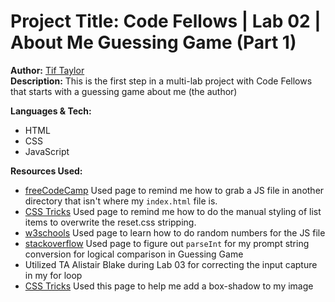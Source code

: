 # Project Title: Code Fellows | Lab 02 | About Me Guessing Game (Part 1)  
**Author:** [Tif Taylor](https://github.com/tiftaylor)  
**Description:** This is the first step in a multi-lab project with Code Fellows that starts with a guessing game about me (the author)  

**Languages & Tech:**  
- HTML
- CSS
- JavaScript

**Resources Used:**  
- [freeCodeCamp](https://www.freecodecamp.org/news/link-javascript-to-html-with-the-src/) Used page to remind me how to grab a JS file in another directory that isn't where my `index.html` file is.
- [CSS Tricks](https://css-tricks.com/almanac/properties/l/list-style/) Used page to remind me how to do the manual styling of list items to overwrite the reset.css stripping.
- [w3schools](https://www.w3schools.com/js/js_random.asp) Used page to learn how to do random numbers for the JS file
- [stackoverflow](https://stackoverflow.com/questions/17907455/how-to-get-numeric-value-from-a-prompt-box) Used page to figure out `parseInt` for my prompt string conversion for logical comparison in Guessing Game
- Utilized TA Alistair Blake during Lab 03 for correcting the input capture in my for loop
- [CSS Tricks](https://css-tricks.com/almanac/properties/b/box-shadow/) Used this page to help me add a box-shadow to my image